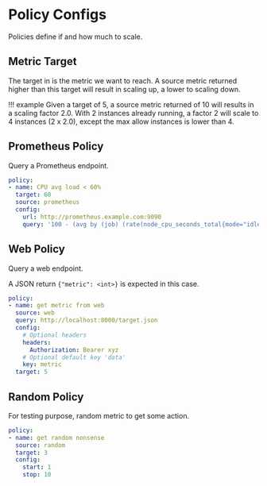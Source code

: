 # Policy Configs

Policies define if and how much to scale.

## Metric Target

The target in is the metric we want to reach. A source metric returned higher than this target will result in scaling up, a lower to scaling down.

!!! example
    Given a target of 5, a source metric returned of 10 will results in a scaling factor 2.0.
    With 2 instances already running, a factor 2 will scale to 4 instances (2 x 2.0), except the max allow instances is lower than 4.

## Prometheus Policy

Query a Prometheus endpoint.

```yaml
policy:
- name: CPU avg load < 60%
  target: 60
  source: prometheus
  config:
    url: http://prometheus.example.com:9090
    query: '100 - (avg by (job) (rate(node_cpu_seconds_total{mode="idle", instance=~"cluster-node.*"}[10m])) * 100)'
```

## Web Policy

Query a web endpoint.

A JSON return `{"metric": <int>}` is expected in this case.

```yaml
policy:
- name: get metric from web
  source: web
  query: http://localhost:8000/target.json
  config:
    # Optional headers
    headers:
      Authorization: Bearer xyz
    # Optional default key 'data'
    key: metric
  target: 5
```

## Random Policy

For testing purpose, random metric to get some action.

```yaml
policy:
- name: get random nonsense
  source: random
  target: 3
  config:
    start: 1
    stop: 10
```
